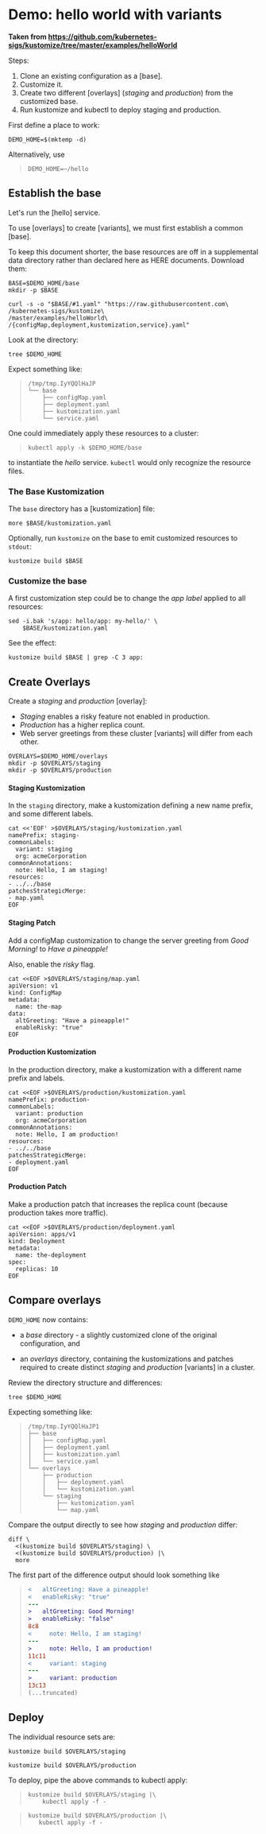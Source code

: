 # Demo: hello world with variants

**Taken from <https://github.com/kubernetes-sigs/kustomize/tree/master/examples/helloWorld>**

Steps:

 1. Clone an existing configuration as a [base].
 1. Customize it.
 1. Create two different [overlays] (_staging_ and _production_)
    from the customized base.
 1. Run kustomize and kubectl to deploy staging and production.

First define a place to work:

<!-- @makeWorkplace @testAgainstLatestRelease -->
```
DEMO_HOME=$(mktemp -d)
```

Alternatively, use

> ```
> DEMO_HOME=~/hello
> ```

## Establish the base

Let's run the [hello] service.

To use [overlays] to create [variants], we must
first establish a common [base].

To keep this document shorter, the base resources are
off in a supplemental data directory rather than
declared here as HERE documents.  Download them:

<!-- @downloadBase @testAgainstLatestRelease -->
```
BASE=$DEMO_HOME/base
mkdir -p $BASE

curl -s -o "$BASE/#1.yaml" "https://raw.githubusercontent.com\
/kubernetes-sigs/kustomize\
/master/examples/helloWorld\
/{configMap,deployment,kustomization,service}.yaml"
```

Look at the directory:

<!-- @runTree -->
```
tree $DEMO_HOME
```

Expect something like:

> ```
> /tmp/tmp.IyYQQlHaJP
> └── base
>     ├── configMap.yaml
>     ├── deployment.yaml
>     ├── kustomization.yaml
>     └── service.yaml
> ```

One could immediately apply these resources to a
cluster:

> ```
> kubectl apply -k $DEMO_HOME/base
> ```

to instantiate the _hello_ service.  `kubectl`
would only recognize the resource files.

### The Base Kustomization

The `base` directory has a [kustomization] file:

<!-- @showKustomization @testAgainstLatestRelease -->
```
more $BASE/kustomization.yaml
```

Optionally, run `kustomize` on the base to emit
customized resources to `stdout`:

<!-- @buildBase @testAgainstLatestRelease -->
```
kustomize build $BASE
```

### Customize the base

A first customization step could be to change the _app
label_ applied to all resources:

<!-- @addLabel @testAgainstLatestRelease -->
```
sed -i.bak 's/app: hello/app: my-hello/' \
    $BASE/kustomization.yaml
```

See the effect:
<!-- @checkLabel @testAgainstLatestRelease -->
```
kustomize build $BASE | grep -C 3 app:
```

## Create Overlays

Create a _staging_ and _production_ [overlay]:

* _Staging_ enables a risky feature not enabled in production.
* _Production_ has a higher replica count.
* Web server greetings from these cluster
   [variants] will differ from each other.

<!-- @overlayDirectories @testAgainstLatestRelease -->
```
OVERLAYS=$DEMO_HOME/overlays
mkdir -p $OVERLAYS/staging
mkdir -p $OVERLAYS/production
```

#### Staging Kustomization

In the `staging` directory, make a kustomization
defining a new name prefix, and some different labels.

<!-- @makeStagingKustomization @testAgainstLatestRelease -->
```
cat <<'EOF' >$OVERLAYS/staging/kustomization.yaml
namePrefix: staging-
commonLabels:
  variant: staging
  org: acmeCorporation
commonAnnotations:
  note: Hello, I am staging!
resources:
- ../../base
patchesStrategicMerge:
- map.yaml
EOF
```

#### Staging Patch

Add a configMap customization to change the server
greeting from _Good Morning!_ to _Have a pineapple!_

Also, enable the _risky_ flag.

<!-- @stagingMap @testAgainstLatestRelease -->
```
cat <<EOF >$OVERLAYS/staging/map.yaml
apiVersion: v1
kind: ConfigMap
metadata:
  name: the-map
data:
  altGreeting: "Have a pineapple!"
  enableRisky: "true"
EOF
```

#### Production Kustomization

In the production directory, make a kustomization
with a different name prefix and labels.

<!-- @makeProductionKustomization @testAgainstLatestRelease -->
```
cat <<EOF >$OVERLAYS/production/kustomization.yaml
namePrefix: production-
commonLabels:
  variant: production
  org: acmeCorporation
commonAnnotations:
  note: Hello, I am production!
resources:
- ../../base
patchesStrategicMerge:
- deployment.yaml
EOF
```

#### Production Patch

Make a production patch that increases the replica
count (because production takes more traffic).

<!-- @productionDeployment @testAgainstLatestRelease -->
```
cat <<EOF >$OVERLAYS/production/deployment.yaml
apiVersion: apps/v1
kind: Deployment
metadata:
  name: the-deployment
spec:
  replicas: 10
EOF
```

## Compare overlays

`DEMO_HOME` now contains:

* a _base_ directory - a slightly customized clone
   of the original configuration, and

* an _overlays_ directory, containing the kustomizations
   and patches required to create distinct _staging_
   and _production_ [variants] in a cluster.

Review the directory structure and differences:

<!-- @listFiles -->
```
tree $DEMO_HOME
```

Expecting something like:

> ```
> /tmp/tmp.IyYQQlHaJP1
> ├── base
> │   ├── configMap.yaml
> │   ├── deployment.yaml
> │   ├── kustomization.yaml
> │   └── service.yaml
> └── overlays
>     ├── production
>     │   ├── deployment.yaml
>     │   └── kustomization.yaml
>     └── staging
>         ├── kustomization.yaml
>         └── map.yaml
> ```

Compare the output directly
to see how _staging_ and _production_ differ:

<!-- @compareOutput -->
```
diff \
  <(kustomize build $OVERLAYS/staging) \
  <(kustomize build $OVERLAYS/production) |\
  more
```

The first part of the difference output should look
something like

> ```diff
> <   altGreeting: Have a pineapple!
> <   enableRisky: "true"
> ---
> >   altGreeting: Good Morning!
> >   enableRisky: "false"
> 8c8
> <     note: Hello, I am staging!
> ---
> >     note: Hello, I am production!
> 11c11
> <     variant: staging
> ---
> >     variant: production
> 13c13
> (...truncated)
> ```

## Deploy

The individual resource sets are:

<!-- @buildStaging @testAgainstLatestRelease -->
```
kustomize build $OVERLAYS/staging
```

<!-- @buildProduction @testAgainstLatestRelease -->
```
kustomize build $OVERLAYS/production
```

To deploy, pipe the above commands to kubectl apply:

> ```
> kustomize build $OVERLAYS/staging |\
>     kubectl apply -f -
> ```

> ```
> kustomize build $OVERLAYS/production |\
>    kubectl apply -f -
> ```
